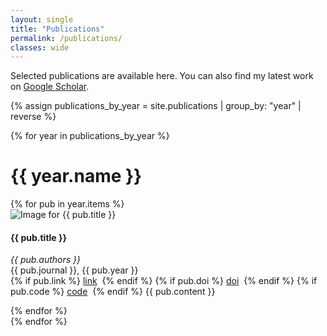```yaml
---
layout: single
title: "Publications"
permalink: /publications/
classes: wide
---
```


Selected publications are available here. You can also find my latest work on [Google Scholar](https://scholar.google.com/citations?user=msRla_0AAAAJ&hl=en).

{% assign publications_by_year = site.publications | group_by: "year" | reverse %}

{% for year in publications_by_year %}
  <h1>{{ year.name }}</h1>

  <div class="publication-list">
    {% for pub in year.items %}
      <div class="publication-content">
        <img class="publication-image" src="{{ pub.image }}" alt="Image for {{ pub.title }}"/>
        <div class="publication-text">
          <h4>{{ pub.title }}</h4>
          <p><em>{{ pub.authors }}</em><br>
             {{ pub.journal }}, {{ pub.year }}<br>
             {% if pub.link %}
              <a href="{{ pub.link }}">link</a>&nbsp;
             {% endif %}
             {% if pub.doi %}
              <a href="https://doi.org/{{ pub.doi }}">doi</a>&nbsp;
             {% endif %}
             {% if pub.code %}
              <a href="{{ pub.code }}">code</a>&nbsp;
             {% endif %}
             {{ pub.content }}
          </p>
        </div>
      </div>
    {% endfor %}
  </div>
{% endfor %}